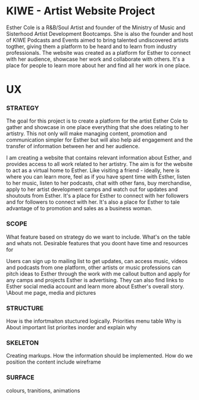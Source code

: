 # KIWE - Artist Website Project

Esther Cole is a R&B/Soul Artist and founder of the Ministry of Music and Sisterhood Artist Development Bootcamps. 
She is also the founder and host of KIWE Podcasts and Events aimed to bring talented undiscovered artists togther, giving them a platform to be heard and to learn from industry professionals. 
The website was created as a platform for Esther to connect with her audience, showcase her work and collaborate with others. It's a place for people to learn more about her and find all her work in one place.

# UX
### STRATEGY
The goal for this project is to create a platform for the artist Esther Cole to gather and showcase in one place everything that she does relating to her artistry. This not only will make managing content, promotion and communication simpler for Esther but will also help aid engagement and the transfer of information between her and her audience. 

I am creating a website that contains relevant information about Esther, and provides access to all work related to her artistry. The aim is for the website to act as a virtual home to Esther. Like visiting a friend - ideally, here is where you can learn more, feel as if you have spent time with Esther, listen to her music, listen to her podcasts, chat with other fans, buy merchandise, apply to her artist development camps and watch out for updates and shoutouts from Esther. It's a place for Esther to connect with her followers and for followers to connect with her. It's also a place for Esther to tale advantage of to promotion and sales as a business woman.
 
### SCOPE
What feature based on strategy do we want to include. What's on the table and whats not.
Desirable features that you doont have time and resources for

Users can sign up to mailing list to get updates, can access music, videos and podcasts from one platform, other artists or music professions can pitch ideas to Esther through the work with me callout button and apply for any camps and projects Esther is advertising. They can also find links to Esther social media account and learn more about Esther's overall story.
\About me page, media and pictures

### STRUCTURE
How is the infortmaiton stuctured logically. 
Priorities menu table
Why is About important
list priorites inorder and explain why


### SKELETON
Creating markups. How the information should be implemented. How do we position the content
include wireframe
### SURFACE
colours, tranitions, animations